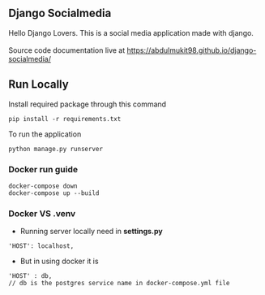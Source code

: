 ## Django Socialmedia

Hello Django Lovers. This is a social media application made with django.<br><br>
Source code documentation live at
https://abdulmukit98.github.io/django-socialmedia/

## Run Locally
Install required package through this command
```
pip install -r requirements.txt
```

To run the application
```
python manage.py runserver
```

### Docker run guide
```
docker-compose down
docker-compose up --build
```

### Docker VS .venv

* Running server locally need in **settings.py**
```
'HOST': localhost,
```

* But in using docker it is 
```
'HOST' : db, 
// db is the postgres service name in docker-compose.yml file
```

